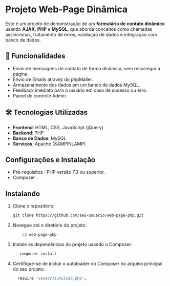 # Projeto Web-Page Dinâmica

Este é um projeto de demonstração de um **formulário de contato dinâmico** usando **AJAX**, **PHP** e **MySQL**, que aborda conceitos como chamadas assíncronas, tratamento de erros, validação de dados e integração com banco de dados.

## 🚀 Funcionalidades

- Envio de mensagens de contato de forma dinâmica, sem recarregar a página.
- Envio de Emails atravez do phpMailer.
- Armazenamento dos dados em um banco de dados MySQL.
- Feedback imediato para o usuário em caso de sucesso ou erro.
- Painel de controle Admin

## 🛠️ Tecnologias Utilizadas

- **Frontend**: HTML, CSS, JavaScript (jQuery)
- **Backend**: PHP 
- **Banco de Dados**: MySQL
- **Serviços**: Apache (XAMPP/LAMP)
 
## Configurações e Instalação

- Pré-requisitos : PHP versão 7.3 ou superior.
- Composer .

## Instalando

1. Clone o repositório:
   ```bash
   git clone https://github.com/seu-usuario/web-page-php.git

2. Navegue até o diretório do projeto:
   ```bash
       cd web-page-php
3. Instale as dependências do projeto usando o Composer:
    ```bash
       composer install
4. Certifique-se de incluir o autoloader do Composer no arquivo principal do seu projeto:
    ```bash
      require 'vendor/autoload.php';



